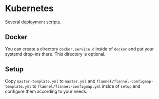 # Kubernetes
Several deployment scripts.

## Docker
You can create a directory ```docker.service.d``` inside of ```docker``` and put your systemd drop-ins there. This directory is optional.

## Setup
Copy ```master-template.yml``` to ```master.yml``` and ```flannel/flannel-configmap-template.yml``` to ```flannel/flannel-configmap.yml``` inside of ```setup``` and configure them according to your needs.
